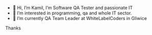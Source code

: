 - 👋 Hi, I’m Kamil, I’m Software QA Tester and passionate IT
- 👀 I’m interested in programming, qa and whole IT sector.
- 🌱 I’m currently QA Team Leader at WhiteLabelCoders in Gliwice

Thanks

